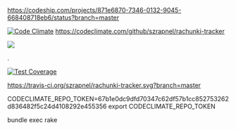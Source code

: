 https://codeship.com/projects/871e6870-7346-0132-9045-668408718eb6/status?branch=master


[![Code Climate](https://codeclimate.com/repos/54aa7100e30ba01c4d009d4f/badges/b9f4d89569867e796f37/gpa.svg)](https://codeclimate.com/repos/54aa7100e30ba01c4d009d4f/feed)
https://codeclimate.com/github/szrapnel/rachunki-tracker

![](https://codeship.com/projects/871e6870-7346-0132-9045-668408718eb6/status?branch=master)

.

[![Test Coverage](https://codeclimate.com/repos/54aa7100e30ba01c4d009d4f/badges/b9f4d89569867e796f37/coverage.svg)](https://codeclimate.com/repos/54aa7100e30ba01c4d009d4f/feed)


https://travis-ci.org/szrapnel/rachunki-tracker.svg?branch=master

CODECLIMATE_REPO_TOKEN=67b1e0dc9dfd70347c62df57b1cc852753262d836482f5c24d4108292e455356
export CODECLIMATE_REPO_TOKEN



bundle exec rake